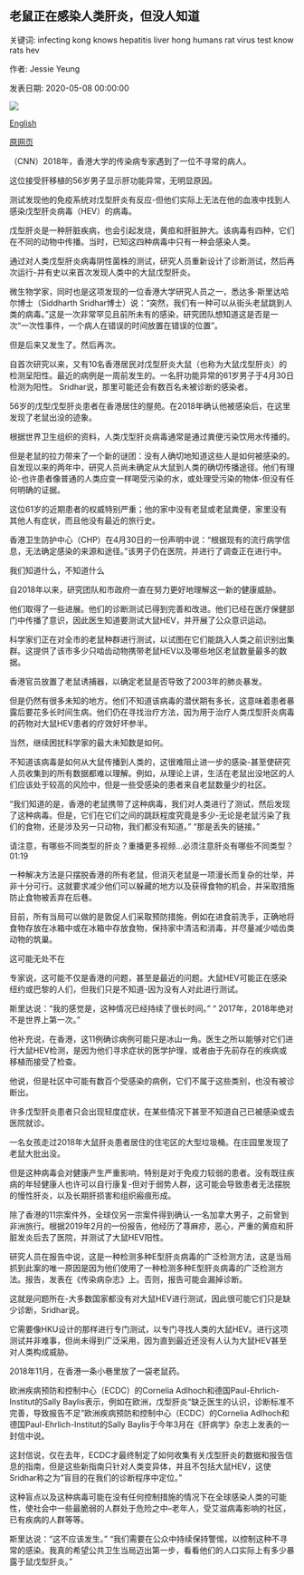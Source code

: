 ## 老鼠正在感染人类肝炎，但没人知道

关键词: infecting kong knows hepatitis liver hong humans rat virus test know rats hev

作者: Jessie Yeung

发表日期: 2020-05-08 00:00:00

![](https://cdn.cnn.com/cnnnext/dam/assets/200508090053-rat-stock-super-tease.jpg)

[English](Rats%20are%20infecting%20humans%20with%20hepatitis%2C%20and%20nobody%20knows%20how.md)

[原网页](https://edition.cnn.com/2020/05/08/health/hong-kong-rat-hepatitis-intl-hnk-scn/index.html)

（CNN）2018年，香港大学的传染病专家遇到了一位不寻常的病人。

这位接受肝移植的56岁男子显示肝功能异常，无明显原因。

测试发现他的免疫系统对戊型肝炎有反应-但他们实际上无法在他的血液中找到人感染戊型肝炎病毒（HEV）的病毒。

戊型肝炎是一种肝脏疾病，也会引起发烧，黄疸和肝脏肿大。该病毒有四种，它们在不同的动物中传播。当时，已知这四种病毒中只有一种会感染人类。

通过对人类戊型肝炎病毒阴性菌株的测试，研究人员重新设计了诊断测试，然后再次运行-并有史以来首次发现人类中的大鼠戊型肝炎。

微生物学家，同时也是这项发现的一位香港大学研究人员之一，悉达多·斯里达哈尔博士（Siddharth Sridhar博士）说：“突然，我们有一种可以从街头老鼠跳到人类的病毒。”这是一次非常罕见且前所未有的感染，研究团队想知道这是否是一次“一次性事件，一个病人在错误的时间放置在错误的位置”。

但是后来又发生了。然后再次。

自首次研究以来，又有10名香港居民对戊型肝炎大鼠（也称为大鼠戊型肝炎）的检测呈阳性。最近的病例是一周前发生的。一名肝功能异常的61岁男子于4月30日检测为阳性。 Sridhar说，那里可能还会有数百名未被诊断的感染者。

56岁的戊型戊型肝炎患者在香港居住的屋苑。在2018年确认他被感染后，在这里发现了老鼠出没的迹象。

根据世界卫生组织的资料，人类戊型肝炎病毒通常是通过粪便污染饮用水传播的。

但是老鼠的拉力带来了一个新的谜团：没有人确切地知道这些人是如何被感染的。自发现以来的两年中，研究人员尚未确定从大鼠到人类的确切传播途径。他们有理论-也许患者像普通的人类应变一样喝受污染的水，或处理受污染的物体-但没有任何明确的证据。

这位61岁的近期患者的权威特别严重；他的家中没有老鼠或老鼠粪便，家里没有其他人有症状，而且他没有最近的旅行史。

香港卫生防护中心（CHP）在4月30日的一份声明中说：“根据现有的流行病学信息，无法确定感染的来源和途径。”该男子仍在医院，并进行了调查正在进行中。

我们知道什么，不知道什么

自2018年以来，研究团队和市政府一直在努力更好地理解这一新的健康威胁。

他们取得了一些进展。他们的诊断测试已得到完善和改进。他们已经在医疗保健部门中传播了意识，因此医生知道要测试大鼠HEV，并开展了公众意识运动。

科学家们正在对全市的老鼠种群进行测试，以试图在它们能跳入人类之前识别出集群。这提供了该市多少只啮齿动物携带老鼠HEV以及哪些地区老鼠数量最多的数据。

香港官员放置了老鼠诱捕器，以确定老鼠是否导致了2003年的肺炎暴发。

但是仍然有很多未知的地方。他们不知道该病毒的潜伏期有多长，这意味着患者暴露后要花多长时间生病。他们仍在寻找治疗方法，因为用于治疗人类戊型肝炎病毒的药物对大鼠HEV患者的疗效好坏参半。

当然，继续困扰科学家的最大未知数是如何。

不知道该病毒是如何从大鼠传播到人类的，这很难阻止进一步的感染-甚至使研究人员收集到的所有数据都难以理解。例如，从理论上讲，生活在老鼠出没地区的人们应该处于较高的风险中，但是一些受感染的患者来自老鼠数量少的社区。

“我们知道的是，香港的老鼠携带了这种病毒，我们对人类进行了测试，然后发现了这种病毒。但是，它们在它们之间的跳跃程度究竟是多少-无论是老鼠污染了我们的食物，还是涉及另一只动物，我们都没有知道。” “那是丢失的链接。”

请注意，有哪些不同类型的肝炎？重播更多视频...必须注意肝炎有哪些不同类型？ 01:19

一种解决方法是只摆脱香港的所有老鼠，但消灭老鼠是一项漫长而复杂的壮举，并非十分可行。这就要求减少他们可以躲藏的地方以及获得食物的机会，并采取措施防止食物被丢弃在后巷。

目前，所有当局可以做的是敦促人们采取预防措施，例如在进食前洗手，正确地将食物存放在冰箱中或在冰箱中存放食物，保持家中清洁和消毒，并尽量减少啮齿类动物的筑巢。

这可能无处不在

专家说，这可能不仅是香港的问题，甚至是最近的问题。大鼠HEV可能正在感染纽约或巴黎的人们，但我们只是不知道-因为没有人对此进行测试。

斯里达说：“我的感觉是，这种情况已经持续了很长时间。” “ 2017年，2018年绝对不是世界上第一次。”

他补充说，在香港，这11例确诊病例可能只是冰山一角。医生之所以能够对它们进行大鼠HEV检测，是因为他们寻求症状的医学护理，或者由于先前存在的疾病或移植而接受了检查。

他说，但是社区中可能有数百个受感染的病例，它们不属于这些类别，也没有被诊断出。

许多戊型肝炎患者只会出现轻度症状，在某些情况下甚至不知道自己已被感染或去医院就诊。

一名女孩走过2018年大鼠肝炎患者居住的住宅区的大型垃圾桶。在庄园里发现了老鼠大批出没。

但是这种病毒会对健康产生严重影响，特别是对于免疫力较弱的患者。没有既往疾病的年轻健康人也许可以自行康复-但对于弱势人群，这可能会导致患者无法摆脱的慢性肝炎，以及长期肝损害和组织瘢痕形成。

除了香港的11宗案件外，全球仅另一宗案件得到确认-一名加拿大男子，之前曾到非洲旅行。根据2019年2月的一份报告，他经历了荨麻疹，恶心，严重的黄疸和肝脏发炎后去了医院，并测试了大鼠HEV阳性。

研究人员在报告中说，这是一种检测多种E型肝炎病毒的广泛检测方法，这是当局抓到此案的唯一原因是因为他们使用了一种检测多种E型肝炎病毒的广泛检测方法。报告，发表在《传染病杂志》上。否则，报告可能会漏掉诊断。

这就是问题所在-大多数国家都没有对大鼠HEV进行测试，因此很可能它们只是缺少诊断，Sridhar说。

它需要像HKU设计的那样进行专门测试，以专门寻找人类的大鼠HEV。进行这项测试并非难事，但尚未得到广泛采用，因为直到最近还没有人认为大鼠HEV甚至对人类构成威胁。

2018年11月，在香港一条小巷里放了一袋老鼠药。

欧洲疾病预防和控制中心（ECDC）的Cornelia Adlhoch和德国Paul-Ehrlich-Institut的Sally Baylis表示，例如在欧洲，戊型肝炎“缺乏医生的认识，诊断标准不完善，导致报告不足”欧洲疾病预防和控制中心（ECDC）的Cornelia Adlhoch和德国Paul-Ehrlich-Institut的Sally Baylis于今年3月在《肝病学》杂志上发表的一封信中说。

这封信说，仅在去年，ECDC才最终制定了如何收集有关戊型肝炎的数据和报告信息的指南，但是这些新指南只针对人类变异体，并且不包括大鼠HEV，这使Sridhar称之为“盲目的在我们的诊断程序中定位。”

这种盲点以及这种病毒可能在没有任何控制措施的情况下在全球感染人类的​​可能性，使社会中一些最脆弱的人群处于危险之中–老年人，受艾滋病毒影响的社区，已有疾病的人群等等。

斯里达说：“这不应该发生。” “我们需要在公众中持续保持警惕，以控制这种不寻常的感染。我真的希望公共卫生当局迈出第一步，看看他们的人口实际上有多少暴露于鼠戊型肝炎。”